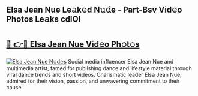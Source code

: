 ## Elsa Jean Nue Le𝚊k𝚎d N𝚞𝚍e - Part-Bsv Vid𝚎o Photos Le𝚊ks cdlOl

# <h2><a href="http://fb1sun7.evod.top/?m=Elsa+Jean+Nue">🔗 👉🔴 Elsa Jean Nue Vid𝚎o Ph𝚘t𝚘s</a></h2>

[![Elsa Jean Nue N𝚞d𝚎s](https://i.imgur.com/8V9OHl7.gif)](http://fb1sun7.evod.top/?m=Elsa+Jean+Nue)
Social media influencer Elsa Jean Nue and multimedia artist, famed for publishing dance and lifestyle material through viral dance trends and short videos. Charismatic leader Elsa Jean Nue, admired for their vision, passion, and unwavering commitment to their cause. 
